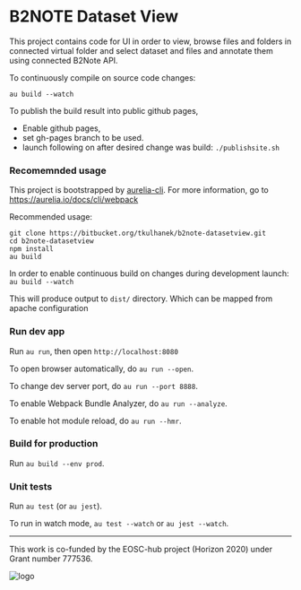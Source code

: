 # B2NOTE Dataset View

This project contains code for UI in order to view, 
browse files and folders in connected virtual folder 
and select dataset and files and annotate them using connected B2Note API.

To continuously compile on source code changes:

`au build --watch`

To publish the build result into public github pages, 
* Enable github pages, 
* set gh-pages branch to be used. 
* launch following on after desired change was build: `./publishsite.sh`



### Recomemnded usage
This project is bootstrapped by [aurelia-cli](https://github.com/aurelia/cli).
For more information, go to https://aurelia.io/docs/cli/webpack

Recommended usage:

```
git clone https://bitbucket.org/tkulhanek/b2note-datasetview.git
cd b2note-datasetview
npm install
au build
```
In order to enable continuous build on changes during development launch:
`au build --watch`

This will produce output to `dist/` directory. Which can be mapped from apache configuration

### Run dev app

Run `au run`, then open `http://localhost:8080`

To open browser automatically, do `au run --open`.

To change dev server port, do `au run --port 8888`.

To enable Webpack Bundle Analyzer, do `au run --analyze`.

To enable hot module reload, do `au run --hmr`.

### Build for production

Run `au build --env prod`.

### Unit tests

Run `au test` (or `au jest`).

To run in watch mode, `au test --watch` or `au jest --watch`.

---

This work is co-funded by the EOSC-hub project (Horizon 2020) under Grant number 777536.

![logo](https://b2note.bsc.es/img/logo-eosc-hub-eu.png)
